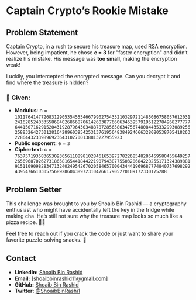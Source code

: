 
# Captain Crypto’s Rookie Mistake

## Problem Statement
Captain Crypto, in a rush to secure his treasure map, used RSA encryption. However, being impatient, he chose **e = 3** for "faster encryption" and didn’t realize his mistake. His message was **too small**, making the encryption weak!

Luckily, you intercepted the encrypted message. Can you decrypt it and find where the treasure is hidden?

### **🔐 Given:**

-   **Modulus**: n = `101176414772683129053545554667990275435210329721148508675803761203124162852403355868402686687061426038776606345395791951227849682777776441507162915204319287964303488787285658634756748084435332993089256258832642730128164289603954253137619564838492466632808053870541826322864432339896923643102700138813227955923`
-   **Public exponent**: e = `3` 
-   **Ciphertext**: c = `7637571935836530936561108981028461653972782268548286459580455649257265696870262731865816544184422190794387755032868422825517132438988191511090982834713240249542670205846570004344419696877748407376982924395476610305756892860438972310476617905270109172330175288`

  ## Problem Setter

This challenge was brought to you by Shoaib Bin Rashid — a cryptography enthusiast who might have accidentally left the key in the fridge while making cha. He’s still not sure why the treasure map looks so much like a pizza recipe. 🍕💀

Feel free to reach out if you crack the code or just want to share your favorite puzzle-solving snacks. 🧩

## Contact  
- **LinkedIn:** [Shoaib Bin Rashid](https://www.linkedin.com/in/shoaib-bin-rashid/)  
- **Email:** [shoaibbinrashid11@gmail.com]  
- **GitHub:** [Shoaib Bin Rashid](https://github.com/Shoaib-Bin-Rashid)  
- **Twitter:** [@ShoaibBinRashi1](https://x.com/ShoaibBinRashi1)  
